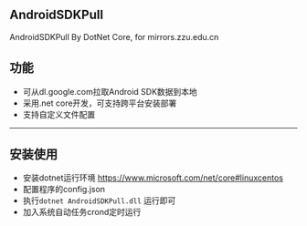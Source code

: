 ## AndroidSDKPull
AndroidSDKPull By DotNet Core, for mirrors.zzu.edu.cn

## 功能
*   可从dl.google.com拉取Android SDK数据到本地
*   采用.net core开发，可支持跨平台安装部署
*   支持自定义文件配置

* * *

## 安装使用
*   安装dotnet运行环境 https://www.microsoft.com/net/core#linuxcentos
*   配置程序的config.json
*   执行```dotnet AndroidSDKPull.dll``` 运行即可
*   加入系统自动任务crond定时运行
